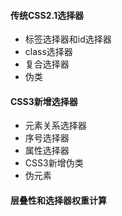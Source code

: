 #### 传统CSS2.1选择器
+ 标签选择器和id选择器
+ class选择器
+ 复合选择器
+ 伪类
#### CSS3新增选择器
+ 元素关系选择器
+ 序号选择器
+ 属性选择器
+ CSS3新增伪类
+ 伪元素
#### 层叠性和选择器权重计算
